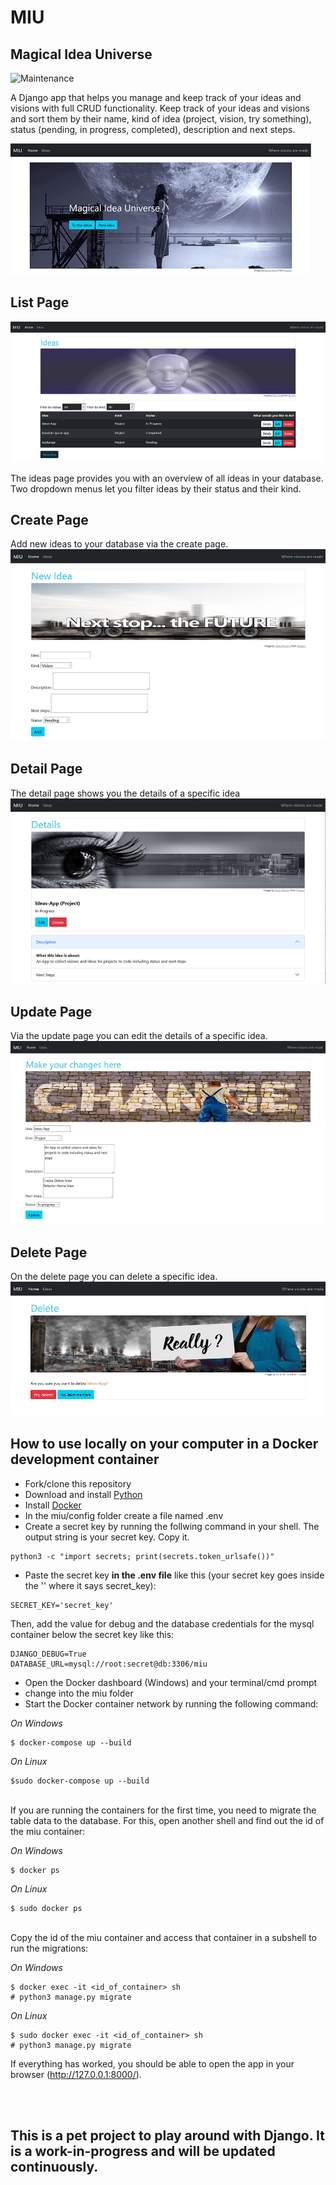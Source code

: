 # MIU

## Magical Idea Universe

![Maintenance](https://img.shields.io/badge/Maintained%3F-yes-green.svg)

A Django app that helps you manage and keep track of your ideas and visions with full CRUD functionality.
Keep track of your ideas and visions and sort them by their name, kind of idea (project, vision, try something), status (pending, in progress, completed), description and next steps.

![screenshot](static/img/screenshot_home.PNG)

## List Page

![screenshot](static/img/screenshot_idealist2.PNG)

The ideas page provides you with an overview of all ideas in your database.
Two dropdown menus let you filter ideas by their status and their kind.

## Create Page

Add new ideas to your database via the create page.
![screenshot](static/img/screenshot_new.PNG)

## Detail Page

The detail page shows you the details of a specific idea
![screenshot](static/img/screenshot_details.PNG)

## Update Page

Via the update page you can edit the details of a specific idea.
![screenshot](static/img/screenshot_edit.PNG)

## Delete Page

On the delete page you can delete a specific idea.
![screenshot](static/img/screenshot_delete.PNG)

## How to use locally on your computer in a Docker development container

- Fork/clone this repository
- Download and install [Python](https://www.python.org/downloads/)
- Install [Docker](https://www.docker.com/get-started)
- In the miu/config folder create a file named .env
- Create a secret key by running the follwing command in your shell. The output string is your secret key. Copy it.

```
python3 -c "import secrets; print(secrets.token_urlsafe())"
```

- Paste the secret key **in the .env file** like this (your secret key goes inside the '' where it says secret_key):

```
SECRET_KEY='secret_key'
```

Then, add the value for debug and the database credentials for the mysql container below the secret key like this:

```
DJANGO_DEBUG=True
DATABASE_URL=mysql://root:secret@db:3306/miu
```

- Open the Docker dashboard (Windows) and your terminal/cmd prompt
- change into the miu folder
- Start the Docker container network by running the following command:

*On Windows*
```
$ docker-compose up --build
``` 

*On Linux*
```
$sudo docker-compose up --build
```
<br>
If you are running the containers for the first time, you need to migrate the table data to the database. For this, open another shell and find out the id of the miu container:

*On Windows*
```
$ docker ps
```

*On Linux*
```
$ sudo docker ps
```
<br>
Copy the id of the miu container and access that container in a subshell to run the migrations:

*On Windows*
```
$ docker exec -it <id_of_container> sh
# python3 manage.py migrate
```

*On Linux*
```
$ sudo docker exec -it <id_of_container> sh
# python3 manage.py migrate
```



If everything has worked, you should be able to open the app in your browser (http://127.0.0.1:8000/).

<br/>
<br/>

## This is a pet project to play around with Django. It is a work-in-progress and will be updated continuously.
